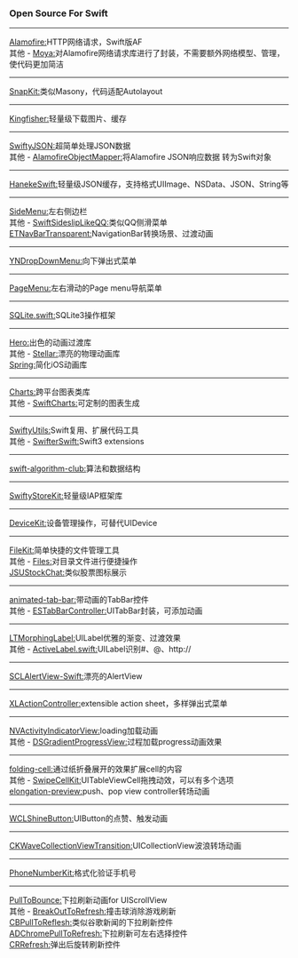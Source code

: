 ### Open Source For Swift
----------------------------------------------------------------------
[Alamofire:](https://github.com/Alamofire/Alamofire)HTTP网络请求，Swift版AF<br>
其他 - [Moya:](https://github.com/Moya/Moya)对Alamofire网络请求库进行了封装，不需要额外网络模型、管理，使代码更加简洁<br>

----------------------------------------------------------------------
[SnapKit:](https://github.com/SnapKit/SnapKit)类似Masony，代码适配Autolayout<br>

----------------------------------------------------------------------
[Kingfisher:](https://github.com/onevcat/Kingfisher)轻量级下载图片、缓存<br>

----------------------------------------------------------------------
[SwiftyJSON:](https://github.com/SwiftyJSON/SwiftyJSON)超简单处理JSON数据<br>
其他 - [AlamofireObjectMapper:](https://github.com/tristanhimmelman/AlamofireObjectMapper)将Alamofire JSON响应数据 转为Swift对象<br>

----------------------------------------------------------------------
[HanekeSwift:](https://github.com/Haneke/HanekeSwift)轻量级JSON缓存，支持格式UIImage、NSData、JSON、String等<br>

----------------------------------------------------------------------
[SideMenu:](https://github.com/jonkykong/SideMenu)左右侧边栏<br>
其他 - [SwiftSideslipLikeQQ:](https://github.com/johnlui/SwiftSideslipLikeQQ)类似QQ侧滑菜单<br>
[ETNavBarTransparent:](https://github.com/EnderTan/ETNavBarTransparent)NavigationBar转换场景、过渡动画<br>

----------------------------------------------------------------------
[YNDropDownMenu:](https://github.com/younatics/YNDropDownMenu)向下弹出式菜单<br>

----------------------------------------------------------------------
[PageMenu:](https://github.com/uacaps/PageMenu)左右滑动的Page menu导航菜单<br>

----------------------------------------------------------------------
[SQLite.swift:](https://github.com/stephencelis/SQLite.swift)SQLite3操作框架<br>

----------------------------------------------------------------------
[Hero:](https://github.com/lkzhao/Hero)出色的动画过渡库<br>
其他 - [Stellar:](https://github.com/AugustRush/Stellar)漂亮的物理动画库<br>
[Spring:](https://github.com/MengTo/Spring)简化iOS动画库<br>

----------------------------------------------------------------------
[Charts:](https://github.com/danielgindi/Charts)跨平台图表类库<br>
其他 - [SwiftCharts:](https://github.com/i-schuetz/SwiftCharts)可定制的图表生成<br>

----------------------------------------------------------------------
[SwiftyUtils:](https://github.com/tbaranes/SwiftyUtils)Swift复用、扩展代码工具<br>
其他 - [SwifterSwift:](https://github.com/SwifterSwift/SwifterSwift)Swift3 extensions<br>

----------------------------------------------------------------------
[swift-algorithm-club:](https://github.com/raywenderlich/swift-algorithm-club)算法和数据结构<br>

----------------------------------------------------------------------
[SwiftyStoreKit:](https://github.com/bizz84/SwiftyStoreKit)轻量级IAP框架库<br>

----------------------------------------------------------------------
[DeviceKit:](https://github.com/dennisweissmann/DeviceKit)设备管理操作，可替代UIDevice<br>

----------------------------------------------------------------------
[FileKit:](https://github.com/nvzqz/FileKit)简单快捷的文件管理工具<br>
其他 - [Files:](https://github.com/JohnSundell/Files)对目录文件进行便捷操作<br>
[JSUStockChat:](https://github.com/BestSwift/JSUStockChat)类似股票图标展示<br>

----------------------------------------------------------------------
[animated-tab-bar:](https://github.com/Ramotion/animated-tab-bar)带动画的TabBar控件<br>
其他 - [ESTabBarController:](https://github.com/eggswift/ESTabBarController)UITabBar封装，可添加动画<br>

----------------------------------------------------------------------
[LTMorphingLabel:](https://github.com/lexrus/LTMorphingLabel)UILabel优雅的渐变、过渡效果<br>
其他 - [ActiveLabel.swift:](https://github.com/optonaut/ActiveLabel.swift)UILabel识别#、@、http://<br>

----------------------------------------------------------------------
[SCLAlertView-Swift:](https://github.com/vikmeup/SCLAlertView-Swift)漂亮的AlertView<br>

----------------------------------------------------------------------
[XLActionController:](https://github.com/xmartlabs/XLActionController)extensible action sheet，多样弹出式菜单<br>

----------------------------------------------------------------------
[NVActivityIndicatorView:](https://github.com/ninjaprox/NVActivityIndicatorView)loading加载动画<br>
其他 - [DSGradientProgressView:](https://github.com/DholStudio/DSGradientProgressView)过程加载progress动画效果<br>

----------------------------------------------------------------------
[folding-cell:](https://github.com/Ramotion/folding-cell)通过纸折叠展开的效果扩展cell的内容<br>
其他 - [SwipeCellKit:](https://github.com/jerkoch/SwipeCellKit)UITableViewCell拖拽动效，可以有多个选项<br>
[elongation-preview:](https://github.com/Ramotion/elongation-preview)push、pop view controller转场动画<br>

----------------------------------------------------------------------
[WCLShineButton:](https://github.com/631106979/WCLShineButton)UIButton的点赞、触发动画<br>

----------------------------------------------------------------------
[CKWaveCollectionViewTransition:](https://github.com/CezaryKopacz/CKWaveCollectionViewTransition)UICollectionView波浪转场动画<br>

----------------------------------------------------------------------
[PhoneNumberKit:](https://github.com/marmelroy/PhoneNumberKit)格式化验证手机号<br>

----------------------------------------------------------------------
[PullToBounce:](https://github.com/entotsu/PullToBounce)下拉刷新动画for UIScrollView<br>
其他 - [BreakOutToRefresh:](https://github.com/dasdom/BreakOutToRefresh)撞击球消除游戏刷新<br>
[CBPullToReflesh:](https://github.com/cbangchen/CBPullToReflesh)类似谷歌新闻的下拉刷新控件<br>
[ADChromePullToRefresh:](https://github.com/Antondomashnev/ADChromePullToRefresh)下拉刷新可左右选择控件<br>
[CRRefresh:](https://github.com/CRAnimation/CRRefresh)弹出后旋转刷新控件<br>

